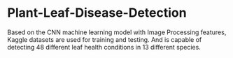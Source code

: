 # Plant-Leaf-Disease-Detection
Based on the CNN machine learning model with Image Processing features, Kaggle datasets are used for training and testing. And is capable of detecting 48 different leaf health conditions in 13 different species.
